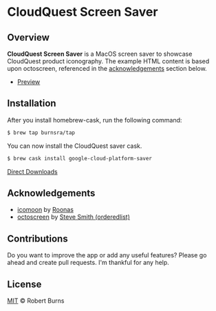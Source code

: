 # CloudQuest Screen Saver

## Overview

**CloudQuest Screen Saver** is a MacOS screen saver to showcase CloudQuest product iconography.  The example HTML content is based upon octoscreen, referenced in the [acknowledgements](#acknowledgements) section below.

- [Preview](https://cdn.rawgit.com/burnsra/CloudQuestSaver/0bc6db47/CloudQuest/Resources/html/index.html?animate)

## Installation

After you install homebrew-cask, run the following command:

```sh
$ brew tap burnsra/tap
```

You can now install the CloudQuest saver cask.

```sh
$ brew cask install google-cloud-platform-saver
```

[Direct Downloads](https://www.robertburns.me/dist/google-cloud-platform-saver.zip)

## Acknowledgements

- [icomoon](https://icomoon.io/) by [Roonas](http://roonas.com/)
- [octoscreen](https://github.com/orderedlist/octoscreen/) by [Steve Smith (orderedlist)](steve@github.com)

## Contributions

Do you want to improve the app or add any useful features? Please go ahead and create pull requests. I'm thankful for any help.

## License

[MIT](https://github.com/burnsra/CloudQuestScreenSaver/blob/master/LICENSE) © Robert Burns
